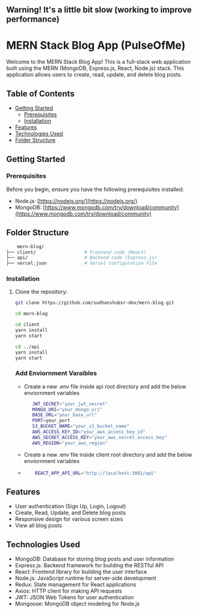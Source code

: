 ## Warning! It's a little bit slow (working to improve performance)


# MERN Stack Blog App (PulseOfMe)

Welcome to the MERN Stack Blog App! This is a full-stack web application built using the MERN (MongoDB, Express.js, React, Node.js) stack. This application allows users to create, read, update, and delete blog posts.

## Table of Contents

- [Getting Started](#getting-started)
  - [Prerequisites](#prerequisites)
  - [Installation](#installation)
- [Features](#features)
- [Technologies Used](#technologies-used)
- [Folder Structure](#folder-structure)


## Getting Started

### Prerequisites

Before you begin, ensure you have the following prerequisites installed:

- Node.js: [https://nodejs.org/](https://nodejs.org/)
- MongoDB: [https://www.mongodb.com/try/download/community](https://www.mongodb.com/try/download/community)

## Folder Structure
```bash
    mern-blog/
├── client/                  # Frontend code (React)
├── api/                     # Backend code (Express.js)
├── vercel.json              # Vercel Configuration File

```
   

### Installation

1. Clone the repository:

   ```bash
   git clone https://github.com/sudhanshubsr-dev/mern-blog.git

   cd mern-blog

   cd client
   yarn install
   yarn start

   cd ../api
   yarn install
   yarn start
   ```
   ### Add Enviornment Varaibles
   - Create a new .env file inside api root directory and add the below enviornment variables
     ```bash
        JWT_SECRET="your_jwt_secret"
        MONGO_URI="your_mongo_uri"
        BASE_URL="your_base_url"
        PORT=your_port
        S3_BUCKET_NAME="your_s3_bucket_name"
        AWS_ACCESS_KEY_ID="your_aws_access_key_id"
        AWS_SECRET_ACCESS_KEY="your_aws_secret_access_key"
        AWS_REGION="your_aws_region"

     ```
   - Create a new .env file inside client root directory and add the below enviornment variables
   - ```bash
         REACT_APP_API_URL="http://localhost:3001/api"
     ```


## Features

- User authentication (Sign Up, Login, Logout)
- Create, Read, Update, and Delete blog posts
- Responsive design for various screen sizes
- View all blog posts

## Technologies Used
- MongoDB: Database for storing blog posts and user information
- Express.js: Backend framework for building the RESTful API
- React: Frontend library for building the user interface
- Node.js: JavaScript runtime for server-side development
- Redux: State management for React applications
- Axios: HTTP client for making API requests
- JWT: JSON Web Tokens for user authentication
- Mongoose: MongoDB object modeling for Node.js



  
   
